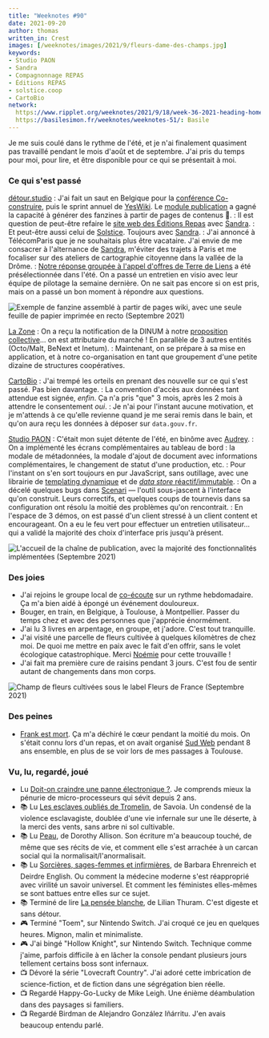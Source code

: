 ```yaml
---
title: "Weeknotes #90"
date: 2021-09-20
author: thomas
written_in: Crest
images: [/weeknotes/images/2021/9/fleurs-dame-des-champs.jpg]
keywords:
- Studio PAON
- Sandra
- Compagnonnage REPAS
- Éditions REPAS
- solstice.coop
- CartoBio
network:
  https://www.ripplet.org/weeknotes/2021/9/18/week-36-2021-heading-home-soon: Tomomi
  https://basilesimon.fr/weeknotes/weeknotes-51/: Basile
---
```


Je me suis coulé dans le rythme de l'été, et je n'ai finalement quasiment pas travaillé pendant le mois d'août et de septembre.
J'ai pris du temps pour moi, pour lire, et être disponible pour ce qui se présentait à moi.

<!--more-->

### Ce qui s'est passé

[détour.studio]
: J'ai fait un saut en Belgique pour la [conférence Co-construire](https://co-construire.be), puis le sprint annuel de [YesWiki]. Le [module publication](https://github.com/yesWiki/yeswiki-extension-publication) a gagné la capacité à générer des fanzines à partir de pages de contenus 🥲.
: Il est question de peut-être refaire le [site web des Éditions Repas](http://editionsrepas.free.fr/) avec [Sandra].
: Et peut-être aussi celui de [Solstice]. Toujours avec [Sandra].
: J'ai annoncé à TélécomParis que je ne souhaitais plus être vacataire. J'ai envie de me consacrer à l'alternance de [Sandra], m'éviter des trajets à Paris et me focaliser sur des ateliers de cartographie citoyenne dans la vallée de la Drôme.
: [Notre réponse groupée à l'appel d'offres de Terre de Liens](/weeknotes/77-78/) a été présélectionnée dans l'été. On a passé un entretien en visio avec leur équipe de pilotage la semaine dernière. On ne sait pas encore si on est pris, mais on a passé un bon moment à répondre aux questions.

![](/weeknotes/images/2021/9/yeswiki-fanzines.jpg "Exemple de fanzine assemblé à partir de pages wiki, avec une seule feuille de papier imprimée en recto (Septembre 2021)")

[La Zone]
: On a reçu la notification de la DINUM à notre [proposition collective](/weeknotes/76/)… on est attributaire du marché ! En parallèle de 3 autres entités (Octo/Malt, BeNext et Inetum).
: Maintenant, on se prépare à sa mise en application, et à notre co-organisation en tant que groupement d'une petite dizaine de structures coopératives.

[CartoBio]
: J'ai trempé les orteils en prenant des nouvelle sur ce qui s'est passé. Pas bien davantage.
: La convention d'accès aux données tant attendue est signée, _enfin_. Ça n'a pris "que" 3 mois, après les 2 mois à attendre le consentement _oui_.
: Je n'ai pour l'instant aucune motivation, et je m'attends à ce qu'elle revienne quand je me serai remis dans le bain, et qu'on aura reçu les données à déposer sur `data.gouv.fr`.

[Studio PAON][EditAdapt]
: C'était mon sujet détente de l'été, en binôme avec [Audrey].
: On a implémenté les écrans complémentaires au tableau de bord : la modale de métadonnées, la modale d'ajout de document avec informations complémentaires, le changement de statut d'une production, etc.
: Pour l'instant on s'en sort toujours en pur JavaScript, sans outillage, avec une librairie de [templating dynamique](https://lit.dev/docs/libraries/standalone-templates/) et de [_data store_ réactif/immutable](https://www.npmjs.com/package/baobab).
: On a décelé quelques bugs dans [Scenari](https://scenari.org/) — l'outil sous-jascent à l'interface qu'on construit. Leurs correctifs, et quelques coups de tournevis dans sa configuration ont résolu la moitié des problèmes qu'on rencontrait.
: En l'espace de 3 démos, on est passé d'un client stressé à un client content et encourageant. On a eu le feu vert pour effectuer un entretien utilisateur… qui a validé la majorité des choix d'interface pris jusqu'à présent.

![](/weeknotes/images/2021/9/studio-paon-dashboard.png "L'accueil de la chaîne de publication, avec la majorité des fonctionnalités implémentées (Septembre 2021)")

### Des joies

- J'ai rejoins le groupe local de [co-écoute](https://thom4.net/2021/08/10/co-ecoute/) sur un rythme hebdomadaire. Ça m'a bien aidé à épongé un événement douloureux.
- Bouger, en train, en Belgique, à Toulouse, à Montpellier. Passer du temps chez et avec des personnes que j'apprécie énormément.
- J'ai lu 3 livres en arpentage, en groupe, et j'adore. C'est tout tranquille.
- J'ai visité une parcelle de fleurs cultivée à quelques kilomètres de chez moi. De quoi me mettre en paix avec le fait d'en offrir, sans le volet écologique catastrophique. Merci [Noémie] pour cette trouvaille !
- J'ai fait ma première cure de raisins pendant 3 jours. C'est fou de sentir autant de changements dans mon corps.

![](/weeknotes/images/2021/9/fleurs-dame-des-champs.jpg "Champ de fleurs cultivées sous le label Fleurs de France (Septembre 2021)")

### Des peines

- [Frank est mort](https://sudweb.github.io/frank/). Ça m'a déchiré le cœur pendant la moitié du mois. On s'était connu lors d'un repas, et on avait organisé [Sud Web](https://sudweb.fr) pendant 8 ans ensemble, en plus de se voir lors de mes passages à Toulouse.

### Vu, lu, regardé, joué

- Lu [Doit-on craindre une panne électronique ?](https://www.monde-diplomatique.fr/2021/08/MOROZOV/63399). Je comprends mieux la pénurie de micro-processeurs qui sévit depuis 2 ans.
- 📚 Lu [Les esclaves oubliés de Tromelin](https://www.dupuis.com/seriebd/les-esclaves-oublies-de-tromelin/4066), de Savoia. Un condensé de la violence esclavagiste, doublée d'une vie infernale sur une île déserte, à la merci des vents, sans arbre ni sol cultivable.
- 📚 Lu [Peau](https://www.cambourakis.com/tout/sorcieres/peau/), de Dorothy Allison. Son écriture m'a beaucoup touché, de même que ses récits de vie, et comment elle s'est arrachée à un carcan social qui la normalisait/l'anormalisait.
- 📚 Lu [Sorcières, sages-femmes et infirmières](https://www.cambourakis.com/tout/sorcieres/sorcieres-sages-femmes-et-infirmieres/), de Barbara Ehrenreich et Deirdre English. Ou comment la médecine moderne s'est réapproprié avec virilité un savoir universel. Et comment les féministes elles-mêmes se sont battues entre elles sur ce sujet.
- 📚 Terminé de lire [La pensée blanche](http://www.philippe-rey.fr/livre-La_pens%C3%A9e_blanche-469-1-1-0-1.html), de Lilian Thuram. C'est digeste et sans détour.
- 🎮 Terminé "Toem", sur Nintendo Switch. J'ai croqué ce jeu en quelques heures. Mignon, malin et minimaliste.
- 🎮 J'ai bingé "Hollow Knight", sur Nintendo Switch. Technique comme j'aime, parfois difficile à en lâcher la console pendant plusieurs jours tellement certains boss sont infernaux.
- 📺 Dévoré la série "Lovecraft Country". J'ai adoré cette imbrication de science-fiction, et de fiction dans une ségrégation bien réelle.
- 📺 Regardé Happy-Go-Lucky de Mike Leigh. Une énième déambulation dans des paysages si familiers.
- 📺 Regardé Birdman de Alejandro González Iñárritu. J'en avais beaucoup entendu parlé.

[détour.studio]: /
[Solstice]: https://solstice.coop/
[CartoBio]: https://cartobio.org/
[EditAdapt]: http://editadapt.fr/
[La Zone]: http://la.zone
[YesWiki]: https://yeswiki.net

[Noémie]: https://noemiegirard.co
[Sandra]: https://sandrakpodar.net/
[Juliette]: https://twitter.com/ju_net01
[Sofia]: https://twitter.com/sofiaboulaarab
[Guillaume]: https://www.yuzutech.fr/
[Antoine]: https://www.quaternum.net/
[Yannick]: https://elsif.fr/
[Basile]: https://basilesimon.fr/
[Maïtané]: https://maiwann.net/
[Laurent]: https://cocotier.xyz/
[Audrey]: https://fr.linkedin.com/in/audreybramy
